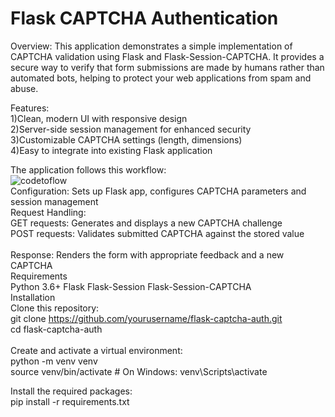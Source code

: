 <h1>Flask CAPTCHA Authentication </h1>

Overview:
This application demonstrates a simple implementation of CAPTCHA validation using Flask and Flask-Session-CAPTCHA. It provides a secure way to verify that form submissions are made by humans rather than automated bots, helping to protect your web applications from spam and abuse.

Features:<br>
1)Clean, modern UI with responsive design<br>
2)Server-side session management for enhanced security<br>
3)Customizable CAPTCHA settings (length, dimensions)<br>
4)Easy to integrate into existing Flask application<br>

The application follows this workflow:<br>
![codetoflow](https://github.com/user-attachments/assets/9e4bf516-35c6-4710-aee3-2fb714e7b92a)<br>
Configuration: Sets up Flask app, configures CAPTCHA parameters and session management<br>
Request Handling:
<br>
GET requests: Generates and displays a new CAPTCHA challenge<br>
POST requests: Validates submitted CAPTCHA against the stored value<br>
<br>
Response: Renders the form with appropriate feedback and a new CAPTCHA
<br>
Requirements
<br>
Python 3.6+
Flask
Flask-Session
Flask-Session-CAPTCHA
<br>
Installation
<br>
Clone this repository:<br>
git clone https://github.com/yourusername/flask-captcha-auth.git<br>
cd flask-captcha-auth<br>
<br>
Create and activate a virtual environment:<br>
python -m venv venv<br>
source venv/bin/activate  # On Windows: venv\Scripts\activate<br>

Install the required packages:<br>
pip install -r requirements.txt<br>


